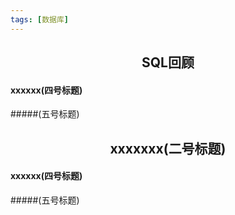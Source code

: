 ```yaml
---
tags: [数据库]
---
```

## <center>SQL回顾</center>

#### xxxxxx(四号标题)

#####(五号标题)

## <center>xxxxxxx(二号标题)</center>

#### xxxxxx(四号标题)

#####(五号标题)

